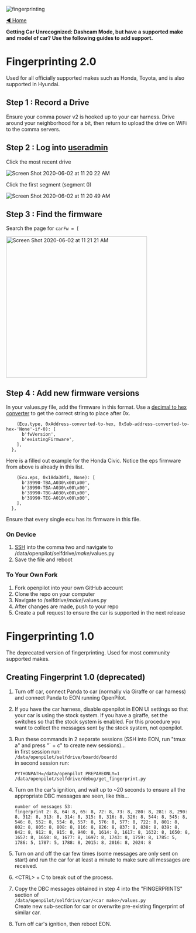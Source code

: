 ![fingerprinting](https://user-images.githubusercontent.com/37757984/82519263-1b4e0c00-9ad6-11ea-9ded-039a72e1d8d7.jpg)

[◄ Home](https://github.com/commaai/openpilot/wiki)

**Getting Car Unrecognized: Dashcam Mode, but have a supported make and model of car? Use the following guides to add support.**

# Fingerprinting 2.0
Used for all officially supported makes such as Honda, Toyota, and is also supported in Hyundai.
## Step 1 : Record a Drive
Ensure your comma power v2 is hooked up to your car harness. Drive around your neighborhood for a bit, then return to upload the drive on WiFi to the comma servers.
## Step 2 : Log into [useradmin](https://my.comma.ai/useradmin)
Click the most recent drive

![Screen Shot 2020-06-02 at 11 20 22 AM](https://user-images.githubusercontent.com/37757984/83562716-e3c86200-a4ce-11ea-9960-91bf334b7a8f.png)

Click the first segment (segment 0)

![Screen Shot 2020-06-02 at 11 20 49 AM](https://user-images.githubusercontent.com/37757984/83562744-f2167e00-a4ce-11ea-952d-c3a9404e0626.png)

## Step 3 : Find the firmware
Search the page for `carFw = [`

<img width="385" alt="Screen Shot 2020-06-02 at 11 21 21 AM" src="https://user-images.githubusercontent.com/37757984/83562767-fb9fe600-a4ce-11ea-9063-c5c0a509e2a2.png">

## Step 4 : Add new firmware versions

In your values.py file, add the firmware in this format. Use a [decimal to hex converter](https://www.rapidtables.com/convert/number/decimal-to-hex.html) to get the correct string to place after 0x.

```CAR.MODEL: {
    (Ecu.type, 0xAddress-converted-to-hex, 0xSub-address-converted-to-hex-'None'-if-0): [
      b'fwVersion',
      b'existingFirmware',
    ],
  },
```
Here is a filled out example for the Honda Civic. Notice the eps firmware from above is already in this list.

```CAR.CIVIC: {
    (Ecu.eps, 0x18da30f1, None): [
      b'39990-TBA,A030\x00\x00',
      b'39990-TBA-A030\x00\x00',
      b'39990-TBG-A030\x00\x00',
      b'39990-TEG-A010\x00\x00',
    ],
  },
```
Ensure that every single ecu has its firmware in this file.

### On Device

1. [SSH](../wiki/SSH/) into the comma two and navigate to /data/openpilot/selfdrive/_make_/values.py
2. Save the file and reboot

### To Your Own Fork

1. Fork openpilot into your own GitHub account
2. Clone the repo on your computer
3. Navigate to /selfdrive/_make_/values.py
4. After changes are made, push to your repo
5. Create a pull request to ensure the car is supported in the next release

# Fingerprinting 1.0
The deprecated version of fingerprinting. Used for most community supported makes.

## Creating Fingerprint 1.0 (deprecated)

1. Turn off car, connect Panda to car (normally via Giraffe or car harness) and connect Panda to EON running OpenPilot.

2. If you have the car harness, disable openpilot in EON UI settings so that your car is using the stock system. If you have a giraffe, set the switches so that the stock system is enabled. For this procedure you want to collect the messages sent by the stock system, not openpilot.

3. Run these commands in 2 separate sessions (SSH into EON, run "tmux a" and press "\` + c" to create new sessions)...  
in first session run:  
    `/data/openpilot/selfdrive/boardd/boardd`  
in second session run:
    ```
    PYTHONPATH=/data/openpilot PREPAREONLY=1 /data/openpilot/selfdrive/debug/get_fingerprint.py  
    ```  
4. Turn on the car's ignition, and wait up to ~20 seconds to ensure all the appropriate DBC messages are seen, like this...

    `number of messages 53:`  
    `fingerprint 2: 8, 64: 8, 65: 8, 72: 8, 73: 8, 280: 8, 281: 8, 290: 8, 312: 8, 313: 8, 314: 8, 315: 8, 316: 8, 326: 8, 544: 8, 545: 8, 546: 8, 552: 8, 554: 8, 557: 8, 576: 8, 577: 8, 722: 8, 801: 8, 802: 8, 805: 8, 808: 8, 816: 8, 826: 8, 837: 8, 838: 8, 839: 8, 842: 8, 912: 8, 915: 8, 940: 8, 1614: 8, 1617: 8, 1632: 8, 1650: 8, 1657: 8, 1658: 8, 1677: 8, 1697: 8, 1743: 8, 1759: 8, 1785: 5, 1786: 5, 1787: 5, 1788: 8, 2015: 8, 2016: 8, 2024: 8`

5. Turn on and off the car few times (some messages are only sent on start) and run the car for at least a minute to make sure all messages are received.

6. \<CTRL\> + C to break out of the process.

7. Copy the DBC messages obtained in step 4 into the "FINGERPRINTS" section of  
    `/data/openpilot/selfdrive/car/<car make>/values.py`  
Create new sub-section for car or overwrite pre-existing fingerprint of similar car.

8. Turn off car's ignition, then reboot EON.